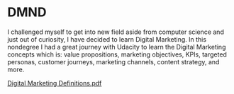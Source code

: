 # DMND
I challenged myself to get into new field aside from computer science and just out of curiosity, I have decided to learn Digital Marketing.
In this nondegree I had a great journey with Udacity to learn the Digital Marketing concepts which is: value propositions, marketing objectives, KPIs, targeted personas, customer journeys, marketing channels, content strategy, and more.

[Digital Marketing Definitions.pdf](https://github.com/AlShaimaaZ/DMND_Projects/files/9996927/Digital.Marketing.Definitions.sheet.pdf)
